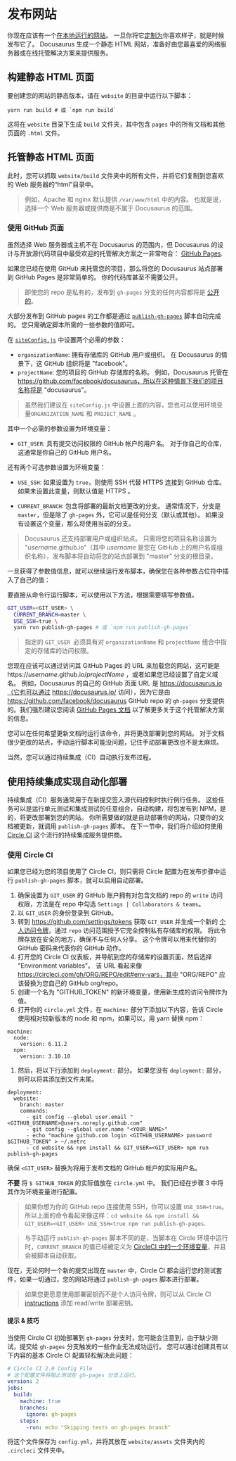 # 发布网站

你现在应该有一个[在本地运行的网站](getting-started-site-creation.md)。 一旦你将它[定制为](api-site-config.md)你喜欢样子，就是时候发布它了。 Docusaurus 生成一个静态 HTML 网站，准备好由您最喜爱的网络服务器或在线托管解决方案来提供服务。

## 构建静态 HTML 页面

要创建您的网站的静态版本，请在 `website` 的目录中运行以下脚本：

```
yarn run build # 或 `npm run build`
```

这将在 `website` 目录下生成 `build` 文件夹，其中包含 `pages` 中的所有文档和其他页面的 `.html` 文件。

## 托管静态 HTML 页面

此时，您可以抓取 `website/build` 文件夹中的所有文件，并将它们复制到您喜欢的 Web 服务器的“html”目录中。

> 例如，Apache 和 nginx 默认提供 `/var/www/html` 中的内容。 也就是说，选择一个 Web 服务器或提供商是不属于 Docusaurus 的范围。

### 使用 GitHub 页面

虽然选择 Web 服务器或主机不在 Docusaurus 的范围内，但 Docusaurus 的设计与开放源代码项目中最受欢迎的托管解决方案之一非常吻合：
[GitHub Pages](https://pages.github.com/).

如果您已经在使用 GitHub 来托管您的项目，那么将您的 Docusaurus 站点部署到 GitHub Pages 是非常简单的。 你的代码库甚至不需要公开。

> 即使您的 repo 是私有的，发布到 `gh-pages` 分支的任何内容都将是 [公开的](https://help.github.com/articles/user-organization-and-project-pages/)。

大部分发布到 GitHub pages 的工作都是通过 [`publish-gh-pages`](./api-commands.md#发布-docusaurus) 脚本自动完成的。 您只需确定脚本所需的一些参数的值即可。

在 [`siteConfig.js`](api-site-config.md) 中设置两个必需的参数：

- `organizationName`: 拥有存储库的 GitHub 用户或组织。 在 Docusaurus 的情景下，这 GitHub 组织将是 "facebook"。
- `projectName`: 您的项目的 GitHub 存储库的名称。 例如，Docusaurus 托管在 https://github.com/facebook/docusaurus，所以在这种情景下我们的项目名称将是 "docusaurus"。

> 虽然我们建议在 `siteConfig.js` 中设置上面的内容，您也可以使用环境变量`ORGANIZATION_NAME` 和 `PROJECT_NAME` 。

其中一个必需的参数设置为环境变量：

- `GIT_USER`: 具有提交访问权限的 GitHub 帐户的用户名。 对于你自己的仓库，这通常是你自己的 GitHub 用户名。

还有两个可选参数设置为环境变量：

- `USE_SSH`: 如果设置为 `true`，则使用 SSH 代替 HTTPS 连接到 GitHub 仓库。 如果未设置此变量，则默认值是 HTTPS 。

- `CURRENT_BRANCH`: 包含将部署的最新文档更改的分支。 通常情况下，分支是 `master`，但是除了 `gh-pages` 外，它可以是任何分支（默认或其他）。 如果没有设置这个变量，那么将使用当前的分支。

> Docusaurus 还支持部署用户或组织站点。 只需将您的项目名称设置为 "_username_.github.io"（其中 _username_ 是您在 GitHub 上的用户名或组织名称），发布脚本将自动将您的站点部署到 "master" 分支的根目录。

一旦获得了参数值信息，就可以继续运行发布脚本，确保您在各种参数占位符中插入了自己的值：

要直接从命令行运行脚本，可以使用以下方法，根据需要填写参数值。

```bash
GIT_USER=<GIT_USER> \
  CURRENT_BRANCH=master \
  USE_SSH=true \
  yarn run publish-gh-pages # 或 `npm run publish-gh-pages`
```

> 指定的 `GIT_USER `必须具有对 `organizationName` 和 `projectName` 组合中指定的存储库的访问权限。

您现在应该可以通过访问其 GitHub Pages 的 URL 来加载您的网站，这可能是 https://_username_.github.io/_projectName_ ，或者如果您已经设置了自定义域名。 例如，Docusaurus 的自己的 GitHub 页面 URL 是 https://docusaurus.io（它也可以通过 https://docusaurus.io/ 访问），因为它是由 https://github.com/facebook/docusaurus GitHub repo 的 `gh-pages` 分支提供的。我们强烈建议您阅读 [GitHub Pages 文档](https://pages.github.com) 以了解更多关于这个托管解决方案的信息。

您可以在任何希望更新文档时运行该命令，并将更改部署到您的网站。 对于文档很少更改的站点，手动运行脚本可能没问题，记住手动部署更改也不是太麻烦。

当然，您可以通过持续集成（CI）自动执行发布过程。

## 使用持续集成实现自动化部署

持续集成（CI）服务通常用于在新提交签入源代码控制时执行例行任务。 这些任务可以是运行单元测试和集成测试的任意组合，自动构建，将包发布到 NPM，是的，将更改部署到您的网站。 你所需要做的就是自动部署你的网站，只要你的文档被更新，就调用 `publish-gh-pages` 脚本。 在下一节中，我们将介绍如何使用 [Circle CI](https://circleci.com/) 这个流行的持续集成服务提供商。

### 使用 Circle CI

如果您已经为您的项目使用了 Circle CI，则只需将 Circle 配置为在发布步骤中运行 `publish-gh-pages` 脚本，就可以启用自动部署。

1. 确保设置为 `GIT_USER` 的 GitHub 账户拥有对包含文档的 repo 的 `write` 访问权限，方法是在 repo 中勾选 `Settings | Collaborators & teams`。
1. 以 `GIT_USER` 的身份登录到 GitHub。
1. 转到 https://github.com/settings/tokens 获取 `GIT_USER` 并生成一个新的 [个人访问令牌](https://help.github.com/articles/creating-a-personal-access-token-for-the-command-line/)，通过 `repo` 访问范围授予它完全控制私有存储库的权限。 将此令牌存放在安全的地方，确保不与任何人分享。 这个令牌可以用来代替你的 GitHub 密码来代表你的 GitHub 动作。
1. 打开您的 Circle CI 仪表板，并导航到您的存储库的设置页面，然后选择 "Environment variables"。 该 URL 看起来像 https://circleci.com/gh/ORG/REPO/edit#env-vars，其中 "ORG/REPO" 应该替换为您自己的 GitHub org/repo。
1. 创建一个名为 "GITHUB_TOKEN" 的新环境变量，使用新生成的访问令牌作为值。
1. 打开你的 `circle.yml` 文件，在 `machine:` 部分下添加以下内容，告诉 Circle 使用相对较新版本的 node 和 npm，如果可以，用 yarn 替换 npm：

```
machine:
  node:
    version: 6.11.2
  npm:
    version: 3.10.10
```

1. 然后，将以下行添加到 `deployment:` 部分。 如果您没有 `deployment:` 部分，则可以将其添加到文件末尾。

```
deployment:
  website:
    branch: master
    commands:
      - git config --global user.email "<GITHUB_USERNAME>@users.noreply.github.com"
      - git config --global user.name "<YOUR_NAME>"
      - echo "machine github.com login <GITHUB_USERNAME> password $GITHUB_TOKEN" > ~/.netrc
      - cd website && npm install && GIT_USER=<GIT_USER> npm run publish-gh-pages
```

确保 `<GIT_USER>` 替换为将用于发布文档的 GitHub 帐户的实际用户名。

**不要** 将 `$ GITHUB_TOKEN` 的实际值放在 `circle.yml` 中。 我们已经在步骤 3 中将其作为环境变量进行配置。

> 如果你想为你的 GitHub repo 连接使用 SSH，你可以设置 `USE_SSH=true`。 所以上面的命令看起来像这样：`cd website && npm install && GIT_USER=<GIT_USER> USE_SSH=true npm run publish-gh-pages`.

> 与手动运行 `publish-gh-pages` 脚本不同的是，当脚本在 Circle 环境中运行时，`CURRENT_BRANCH` 的值已经被定义为 [CircleCI 中的一个环境变量](https://circleci.com/docs/1.0/environment-variables/)，并且会被脚本自动获取。

现在，无论何时一个新的提交出现在 `master` 中，Circle CI 都会运行您的测试套件，如果一切通过，您的网站将通过 `publish-gh-pages` 脚本进行部署。

> 如果您更愿意使用部署密钥而不是个人访问令牌，则可以从 Circle CI [instructions](https://circleci.com/docs/1.0/adding-read-write-deployment-key/) 添加 read/write 部署密钥。

#### 提示 & 技巧

当使用 Circle CI 初始部署到 `gh-pages` 分支时，您可能会注意到，由于缺少测试，提交给 `gh-pages` 分支触发的一些作业无法成功运行。 您可以通过创建具有以下内容的基本 Circle CI 配置轻松解决此问题：

```yml
# Circle CI 2.0 Config File
# 这个配置文件将阻止测试在 gh-pages 分支上运行。
version: 2
jobs:
  build:
    machine: true
    branches:
      ignore: gh-pages
    steps:
      -run: echo "Skipping tests on gh-pages branch"
```

将这个文件保存为 `config.yml`，并将其放在 `website/assets` 文件夹内的 `.circleci` 文件夹中。
